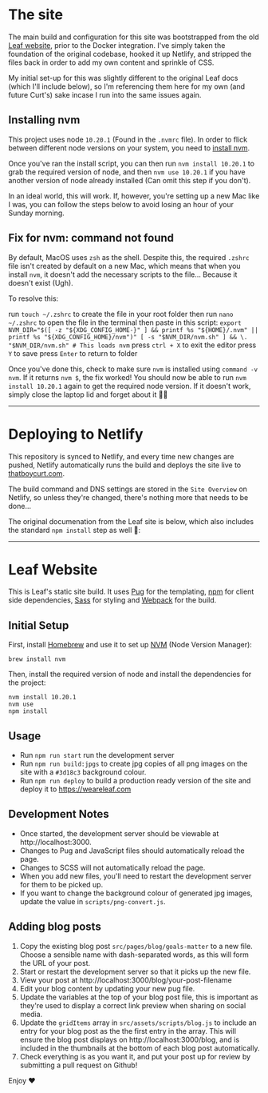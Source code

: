 # The site

The main build and configuration for this site was bootstrapped from the old [Leaf website][leaf], prior to the Docker integration. I've simply taken the foundation of the original codebase, hooked it up Netlify, and stripped the files back in order to add my own content and sprinkle of CSS.

[leaf]: https://weareleaf.com/

My initial set-up for this was slightly different to the original Leaf docs (which I'll include below), so I'm referencing them here for my own (and future Curt's) sake incase I run into the same issues again.

## Installing nvm

This project uses node `10.20.1` (Found in the `.nvmrc` file). In order to flick between different node versions on your system, you need to [install nvm][nvm].

[nvm]: https://github.com/nvm-sh/nvm

Once you've ran the install script, you can then run `nvm install 10.20.1` to grab the required version of node, and then `nvm use 10.20.1` if you have another version of node already installed (Can omit this step if you don't).

In an ideal world, this will work. If, however, you're setting up a new Mac like I was, you can follow the steps below to avoid losing an hour of your Sunday morning.

## Fix for nvm: command not found

By default, MacOS uses `zsh` as the shell. Despite this, the required `.zshrc` file isn't created by default on a new Mac, which means that when you install `nvm`, it doesn't add the necessary scripts to the file... Because it doesn't exist (Ugh).

To resolve this:

run `touch ~/.zshrc` to create the file in your root folder
then run `nano ~/.zshrc` to open the file in the terminal
then paste in this script: `export NVM_DIR="$([ -z "${XDG_CONFIG_HOME-}" ] && printf %s "${HOME}/.nvm" || printf %s "${XDG_CONFIG_HOME}/nvm")" [ -s "$NVM_DIR/nvm.sh" ] && \. "$NVM_DIR/nvm.sh" # This loads nvm`
press `ctrl + X` to exit the editor
press `Y` to save
press `Enter` to return to folder

Once you've done this, check to make sure `nvm` is installed using `command -v nvm`. If it returns `nvm $`, the fix worked! You should now be able to run `nvm install 10.20.1` again to get the required node version. If it doesn't work, simply close the laptop lid and forget about it 👍🏻

---

# Deploying to Netlify

This repository is synced to Netlify, and every time new changes are pushed, Netlify automatically runs the build and deploys the site live to [thatboycurt.com][site].

The build command and DNS settings are stored in the `Site Overview` on Netlify, so unless they're changed, there's nothing more that needs to be done...

[site]: https://thatboycurt.com/

The original documenation from the Leaf site is below, which also includes the standard `npm install` step as well 💙:

---

# Leaf Website

This is Leaf's static site build. It uses [Pug](https://pugjs.org/api/getting-started.html) for the templating, [npm](https://www.npmjs.com/) for client side dependencies, [Sass](https://sass-lang.com/) for styling and [Webpack](https://webpack.js.org) for the build.

## Initial Setup

First, install [Homebrew](https://brew.sh) and use it to set up [NVM](https://github.com/creationix/nvm) (Node Version Manager):

```
brew install nvm
```

Then, install the required version of node and install the dependencies for the project:

```
nvm install 10.20.1
nvm use
npm install
```

## Usage

- Run `npm run start` run the development server
- Run `npm run build:jpgs` to create jpg copies of all png images on the site with a `#3d18c3` background colour.
- Run `npm run deploy` to build a production ready version of the site and deploy it to https://weareleaf.com

## Development Notes

- Once started, the development server should be viewable at http://localhost:3000.
- Changes to Pug and JavaScript files should automatically reload the page.
- Changes to SCSS will not automatically reload the page.
- When you add new files, you'll need to restart the development server for them to be picked up.
- If you want to change the background colour of generated jpg images, update the value in `scripts/png-convert.js`.

## Adding blog posts

1.  Copy the existing blog post `src/pages/blog/goals-matter` to a new file. Choose a sensible name with dash-separated words, as this will form the URL of your post.
2.  Start or restart the development server so that it picks up the new file.
3.  View your post at http://localhost:3000/blog/your-post-filename
4.  Edit your blog content by updating your new pug file.
5.  Update the variables at the top of your blog post file, this is important as they're used to display a correct link preview when sharing on social media.
6.  Update the `gridItems` array in `src/assets/scripts/blog.js` to include an entry for your blog post as the the first entry in the array. This will ensure the blog post displays on http://localhost:3000/blog, and is included in the thumbnails at the bottom of each blog post automatically.
7.  Check everything is as you want it, and put your post up for review by submitting a pull request on Github!

Enjoy ❤️

